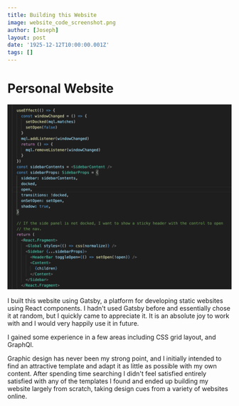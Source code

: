 ```yaml
---
title: Building this Website
image: website_code_screenshot.png
author: [Joseph]
layout: post
date: '1925-12-12T10:00:00.001Z'
tags: []
---
```


Personal Website
===

![Code screenshot](./images/website_code_screenshot.png)

I built this website using Gatsby, a platform for developing static websites using React components. I hadn't used Gatsby before and essentially chose it at random, but I quickly came to appreciate it. It is an absolute joy to work with and I would very happily use it in future.

I gained some experience in a few areas including CSS grid layout, and GraphQl.

Graphic design has never been my strong point, and I initially intended to find an attractive template and adapt it as little as possible with my own content. After spending time searching I didn't feel satisfied entirely satisfied with any of the templates I found and ended up building my website largely from scratch, taking design cues from a variety of websites online.